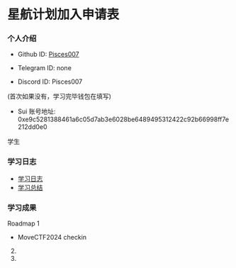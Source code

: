 # 星航计划加入申请表

### 个人介绍

* Github ID: [Pisces007](https://github.com/Pisces032)

* Telegram ID: none

* Discord ID: Pisces007

(首次如果没有，学习完毕钱包在填写)
* Sui 账号地址: 0xe9c5281388461a6c05d7ab3e6028be6489495312422c92b66998ff7e212dd0e0

学生

### 学习日志

- [学习日志](journal.md)
- [学习总结](summary.md)

### 学习成果

Roadmap  1  
- MoveCTF2024 checkin




2.


3. 

